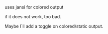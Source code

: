 uses jansi for colored output

if it does not work, too bad. 

Maybe I`ll add a toggle on colored/static output.
